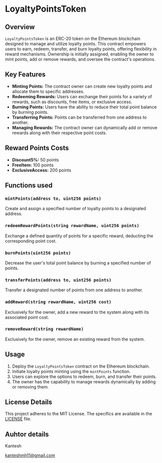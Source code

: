 # LoyaltyPointsToken

## Overview

`LoyaltyPointsToken` is an ERC-20 token on the Ethereum blockchain designed to manage and utilize loyalty points. This contract empowers users to earn, redeem, transfer, and burn loyalty points, offering flexibility in reward mechanisms. Ownership is initially assigned, enabling the owner to mint points, add or remove rewards, and oversee the contract's operations.

## Key Features

- **Minting Points:** The contract owner can create new loyalty points and allocate them to specific addresses.
- **Redeeming Rewards:** Users can exchange their points for a variety of rewards, such as discounts, free items, or exclusive access.
- **Burning Points:** Users have the ability to reduce their total point balance by burning points.
- **Transferring Points:** Points can be transferred from one address to another.
- **Managing Rewards:** The contract owner can dynamically add or remove rewards along with their respective point costs.

## Reward Points Costs

- **Discount5%:** 50 points
- **FreeItem:** 100 points
- **ExclusiveAccess:** 200 points

##  Functions used

### `mintPoints(address to, uint256 points)`

Create and assign a specified number of loyalty points to a designated address.

### `redeemRewardPoints(string rewardName, uint256 points)`

Exchange a defined quantity of points for a specific reward, deducting the corresponding point cost.

### `burnPoints(uint256 points)`

Decrease the user's total point balance by burning a specified number of points.

### `transferPoints(address to, uint256 points)`

Transfer a designated number of points from one address to another.

### `addReward(string rewardName, uint256 cost)`

Exclusively for the owner, add a new reward to the system along with its associated point cost.

### `removeReward(string rewardName)`

Exclusively for the owner, remove an existing reward from the system.

## Usage 

1. Deploy the `LoyaltyPointsToken` contract on the Ethereum blockchain.
2. Initiate loyalty points minting using the `mintPoints` function.
3. Users can explore the options to redeem, burn, and transfer their points.
4. The owner has the capability to manage rewards dynamically by adding or removing them.

## License Details

This project adheres to the MIT License. The specifics are available in the [LICENSE](./LICENSE) file.

## Auhtor details 

Kantesh

kanteshmh11@gmail.com
